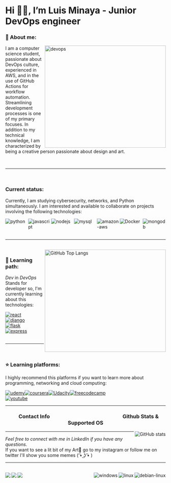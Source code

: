 <h1 align="left"> Hi 👋🏽, I’m Luis Minaya - Junior DevOps engineer </h1>

<h3 >🍍 About me:</h3>
<img align="right" alt="devops" src="https://cdni.iconscout.com/illustration/premium/thumb/devops-5756365-4812397.png" width="380" height="320"/>

<p>I am a computer science student, passionate about DevOps culture, experienced in AWS, and in the use of GitHub Actions for workflow automation. Streamlining development processes is one of my primary focuses. In addition to my technical knowledge, I am characterized by being a creative person passionate about design and art.</p>
<br>
<hr>
<br>
<h3 align="left">Current status:</h3>
<p>Currently, I am studying cybersecurity, networks, and Python simultaneously. I am interested and available to collaborate on projects involving the following technologies:</p>
<div style="display: flex">
<img style="flex:1;" alt="python" src="https://img.shields.io/badge/Python-14354C?style=for-the-badge&logo=python&logoColor=white"/>
<img style="flex:1;" alt="javascript" src="https://img.shields.io/badge/JavaScript-F7DF1E?style=for-the-badge&logo=javascript&logoColor=black"/>
<img style="flex:1;" alt="nodejs" src="https://img.shields.io/badge/Node%20js-339933?style=for-the-badge&logo=nodedotjs&logoColor=white"/>
<img style="flex:1;" alt="mysql" src="https://img.shields.io/badge/MySQL-00000F?style=for-the-badge&logo=mysql&logoColor=white"/>
<img style="flex:1;" alt="amazon-aws" src="https://img.shields.io/badge/Amazon_AWS-FF9900?style=for-the-badge&logo=amazonaws&logoColor=white"/>
<img style="flex:1;" alt="Docker" src="https://img.shields.io/badge/Docker-2CA5E0?style=for-the-badge&logo=docker&logoColor=white"/>
<img style="flex:1;" alt="mongodb" src="https://img.shields.io/badge/MongoDB-4EA94B?style=for-the-badge&logo=mongodb&logoColor=white"/>
</div>
<br>
<hr>
<br>
<img align="right" alt="GitHub Top Langs" src="https://github-readme-stats.vercel.app/api/top-langs/?username=grafstyle&layout=donut-vertical&theme=none" width="380" height="320"/>
<h3 align="left">📖 Learning path: </h3>
<p><i>Dev</i> in <i>DevOps</i> Stands for developer so, I'm currently learning about this technologies:</p>
<div>
<a href="https://react.dev"><img style="display:grid;" alt="react" src="https://img.shields.io/badge/React-20232A?style=for-the-badge&logo=react&logoColor=61DAFB"/></a>
<a href="https://docs.djangoproject.com/en/4.2/"><img style="display:grid;" alt="django" src="https://img.shields.io/badge/Django-092E20?style=for-the-badge&logo=django&logoColor=green"/></a>
<a href="https://flask.palletsprojects.com/en/3.0.x/"><img style="display:grid;" alt="flask" src="https://img.shields.io/badge/Flask-000000?style=for-the-badge&logo=flask&logoColor=white"/></a>
<a href="https://expressjs.com/es/"><img style="display:grid;" alt="express" src="https://img.shields.io/badge/Express%20js-000000?style=for-the-badge&logo=express&logoColor=white"/></a>
</div>
  <br>
<hr>
  <br>
<h3 align="left">⭐ Learning platforms: </h3>
<p>I highly recommend this platforms if you want to learn more about programming, networking and cloud computing:</p>
<div style="display: flex">
<a href="https://www.udemy.com"><img style="flex:1;" alt="udemy" src="https://img.shields.io/badge/Udemy-EC5252?style=for-the-badge&logo=Udemy&logoColor=white"></a>
<a href="https://www.coursera.org"><img style="flex:1;" alt="coursera" src="https://img.shields.io/badge/Coursera-0056D2?style=for-the-badge&logo=Coursera&logoColor=white"></a>
<a href="https://www.udacity.com"><img style="flex:1;" alt="Udacity" src="https://img.shields.io/badge/Udacity-grey?style=for-the-badge&logo=udacity&logoColor=#5FCFEE
"></a>
<a href="https://www.freecodecamp.org"><img style="flex:1;" alt="freecodecamp" src="https://img.shields.io/badge/freecodecamp-27273D?style=for-the-badge&logo=freecodecamp&logoColor=white"></a>
  </div>
<a href="https://www.youtube.com"><img style="flex:1;" alt="youtube" src="https://img.shields.io/badge/YouTube-FF0000?style=for-the-badge&logo=youtube&logoColor=white"></a>
  </div>
<br>
<hr>
<h3 align="center"> ‎ ‎ ‎ ‎ ‎ Contact Info‎ ‎ ‎ ‎ ‎ ‎ ‎ ‎ ‎ ‎ ‎ ‎ ‎ ‎ ‎ ‎ ‎ ‎ ‎ ‎ ‎ ‎ ‎ ‎ ‎ ‎ ‎ ‎ ‎ ‎ ‎ ‎ ‎  ‎ ‎ ‎ ‎ ‎ ‎ ‎ ‎ ‎ ‎ ‎‎ ‎ ‎  ‎ ‎ ‎ ‎ ‎ ‎ ‎ ‎ ‎ ‎ ‎ ‎ ‎  Github Stats & Supported OS</h3>
<img align="right" alt="GitHub stats" src="https://github-readme-stats.vercel.app/api?username=grafstyle&show_icons=true&theme=none""/>
<hr>
<p><i>Feel free to connect with me in LinkedIn if you have any questions</i>.<br>If you want to see a lit bit of my Art💖 go to my instagram or follow me on twitter I'll show you some memes ( ͡• ͜ʖ ͡• ) </p>
<hr>
<div align="left" style="position:relative;"><br/>
<a href="https://www.linkedin.com/in/graf-style/"><img align="left" src="https://img.shields.io/badge/LinkedIn-0077B5?style=for-the-badge&logo=linkedin&logoColor=white"></a>
<a href="https://twitter.com/graf_style"><img align="left" src="https://img.shields.io/badge/Twitter-1DA1F2?style=for-the-badge&logo=twitter&logoColor=white"></a>
<a href="https://www.instagram.com/graf_style/"><img align="left" src="https://img.shields.io/badge/Instagram-E4405F?style=for-the-badge&logo=instagram&logoColor=white"></a>
<div align="right">
<img align="right" alt="debian-linux" src="https://img.shields.io/badge/Debian-A81D33?style=for-the-badge&logo=debian&logoColor=white">
<img align="right" alt="linux" src="https://img.shields.io/badge/Linux-FCC624?style=for-the-badge&logo=linux&logoColor=black">
<img align="right" alt="windows" src="https://img.shields.io/badge/Windows-0078D6?style=for-the-badge&logo=windows&logoColor=white">
<br><br>
</div>

